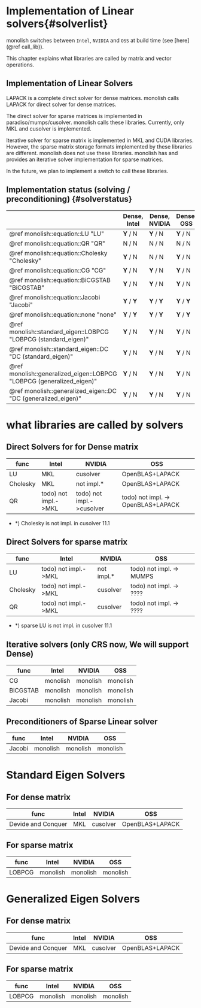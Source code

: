 # Implementation of Linear solvers{#solverlist}
monolish switches between `Intel`, `NVIDIA` and `OSS` at build time (see [here](@ref call_lib)).

This chapter explains what libraries are called by matrix and vector operations.

## Implementation of Linear Solvers
LAPACK is a complete direct solver for dense matrices. monolish calls LAPACK for direct solver for dense matrices.

The direct solver for sparse matrices is implemented in paradiso/mumps/cusolver. monolish calls these libraries. Currently, only MKL and cusolver is implemented.

Iterative solver for sparse matrix is implemented in MKL and CUDA libraries. However, the sparse matrix storage formats implemented by these libraries are different.
monolish does not use these libraries.
monolish has and provides an iterative solver implementation for sparse matrices.

In the future, we plan to implement a switch to call these libraries.


## Implementation status (solving / preconditioning) {#solverstatus}
|                                                                          | Dense, Intel | Dense, NVIDIA | Dense, OSS   | Sparse, Intel | Sparse, NVIDIA | Sparse, OSS  |
|--------------------------------------------------------------------------|---------------|----------------|---------------|----------------|-----------------|---------------|
| @ref monolish::equation::LU   "LU"                                       | **Y** / N     | **Y** / N      | **Y** / N     | N / N          | N / N           | N / N         |
| @ref monolish::equation::QR   "QR"                                       | N / N         | N / N          | N / N         | N / N          | **Y** / N       | N / N         |
| @ref monolish::equation::Cholesky   "Cholesky"                           | **Y** / N     | N / N          | **Y** / N     | N / N          | **Y** / N       | N / N         |
| @ref monolish::equation::CG   "CG"                                       | **Y** / N     | **Y** / N      | **Y** / N     | **Y** / N      | **Y** / N       | **Y** / N     |
| @ref monolish::equation::BiCGSTAB   "BiCGSTAB"                           | **Y** / N     | **Y** / N      | **Y** / N     | **Y** / N      | **Y** / N       | **Y** / N     |
| @ref monolish::equation::Jacobi   "Jacobi"                               | **Y** / **Y** | **Y** / **Y**  | **Y** / **Y** | **Y** / **Y**  | **Y** / **Y**   | **Y** / **Y** |
| @ref monolish::equation::none   "none"                                   | **Y** / **Y** | **Y** / **Y**  | **Y** / **Y** | **Y** / **Y**  | **Y** / **Y**   | **Y** / **Y** |
| @ref monolish::standard_eigen::LOBPCG   "LOBPCG (standard_eigen)"        | **Y** / N     | **Y** / N      | **Y** / N     | **Y** / N      | **Y** / N       | **Y** / N     |
| @ref monolish::standard_eigen::DC   "DC (standard_eigen)"                | **Y** / N     | **Y** / N      | **Y** / N     | N / N          | N / N           | N / N         |
| @ref monolish::generalized_eigen::LOBPCG   "LOBPCG (generalized_eigen)"  | **Y** / N     | **Y** / N      | **Y** / N     | **Y** / N      | **Y** / N       | **Y** / N     |
| @ref monolish::generalized_eigen::DC   "DC (generalized_eigen)"          | **Y** / N     | **Y** / N      | **Y** / N     | N / N          | N / N           | N / N         |

# what libraries are called by solvers

## Direct Solvers for for Dense matrix
| func     | Intel                                        | NVIDIA                    | OSS                                    |
|----------|----------------------------------------------|---------------------------|--------------------------------------- |
| LU       | MKL                                          | cusolver                  | OpenBLAS+LAPACK                        |
| Cholesky | MKL                                          | not impl.*                | OpenBLAS+LAPACK                        |
| QR       | todo) not impl.->MKL                         | todo) not impl.->cusolver | todo) not impl. -> OpenBLAS+LAPACK     |

- *) Cholesky is not impl. in cusolver 11.1

## Direct Solvers for sparse matrix
| func     | Intel                          | NVIDIA           | OSS                             |
|----------|--------------------------------|------------------|-------------------------------- |
| LU       | todo) not impl.->MKL           | not impl.*       | todo) not impl. -> MUMPS        |
| Cholesky | todo) not impl.->MKL           | cusolver         | todo) not impl. -> ????         |
| QR       | todo) not impl.->MKL           | cusolver         | todo) not impl. -> ????         |

- *) sparse LU is not impl. in cusolver 11.1

## Iterative solvers (only CRS now, We will support Dense)

| func     | Intel          | NVIDIA         | OSS            |
|----------|----------------|----------------|----------------|
| CG       | monolish       | monolish       | monolish       |
| BiCGSTAB | monolish       | monolish       | monolish       |
| Jacobi   | monolish       | monolish       | monolish       |

## Preconditioners of Sparse Linear solver

| func   | Intel          | NVIDIA   | OSS      |
|--------|----------------|----------|----------|
| Jacobi | monolish       | monolish | monolish |

# Standard Eigen Solvers

## For dense matrix

| func                     | Intel     | NVIDIA         | OSS             |
|--------------------------|-----------|----------------|-----------------|
| Devide and Conquer       | MKL       | cusolver       | OpenBLAS+LAPACK |

## For sparse matrix

| func                     | Intel     | NVIDIA         | OSS             |
|--------------------------|-----------|----------------|-----------------|
| LOBPCG                   | monolish  | monolish       | monolish        |

# Generalized Eigen Solvers

## For dense matrix

| func                     | Intel     | NVIDIA         | OSS             |
|--------------------------|-----------|----------------|-----------------|
| Devide and Conquer       | MKL       | cusolver       | OpenBLAS+LAPACK |


## For sparse matrix

| func                     | Intel     | NVIDIA         | OSS             |
|--------------------------|-----------|----------------|-----------------|
| LOBPCG                   | monolish  | monolish       | monolish        |
